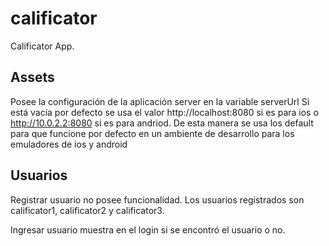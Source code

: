 # calificator

Calificator App.

## Assets

Posee la configuración de la aplicación server en la variable serverUrl
Si está vacía por defecto se usa el valor http://localhost:8080 si es para ios o http://10.0.2.2:8080 si es para andriod. De esta manera se usa los default para que funcione por defecto en un ambiente de desarrollo para los emuladores de ios y android

## Usuarios

Registrar usuario no posee funcionalidad.
Los usuarios registrados son calificator1, calificator2 y calificator3.

Ingresar usuario muestra en el login si se encontró el usuario o no.
